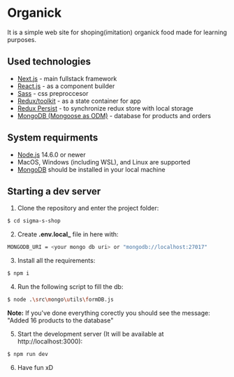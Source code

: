 # Organick

It is a simple web site for shoping(imitation) organick food made for learning purposes.

## Used technologies

- [Next.js][next] - main fullstack framework
- [React.js][react] - as a component builder
- [Sass][sass] - css preproccesor
- [Redux/toolkit][redux] - as a state container for app
- [Redux Persist][redux_persist] - to synchronize redux store with local storage
- [MongoDB (Mongoose as ODM)][mongo] - database for products and orders

## System requirments

- [Node.js][node] 14.6.0 or newer
- MacOS, Windows (including WSL), and Linux are supported
- [MongoDB][mongo_installation] should be installed in your local machine

## Starting a dev server

1. Clone the repository and enter the project folder:

```sh
$ cd sigma-s-shop
```

2. Create **.env.local\_** file in here with:

```sh
MONGODB_URI = <your mongo db uri> or "mongodb://localhost:27017"
```

3. Install all the requirements:

```sh
$ npm i
```

4. Run the following script to fill the db:

```sh
$ node .\src\mongo\utils\formDB.js
```

**Note:** If you've done everything corectly you should see the message: "Added 16 products to the database"

5. Start the development server (It will be available at http://localhost:3000):

```sh
$ npm run dev
```

6. Have fun xD

[next]: https://nextjs.org/docs
[react]: https://react.dev/learn
[redux]: https://redux.js.org/introduction/getting-started
[redux_persist]: https://github.com/rt2zz/redux-persist
[sass]: https://sass-lang.com
[node]: https://nodejs.org/uk
[mongo]: https://www.mongodb.com
[mongo_installation]: https://www.mongodb.com/docs/manual/installation/
